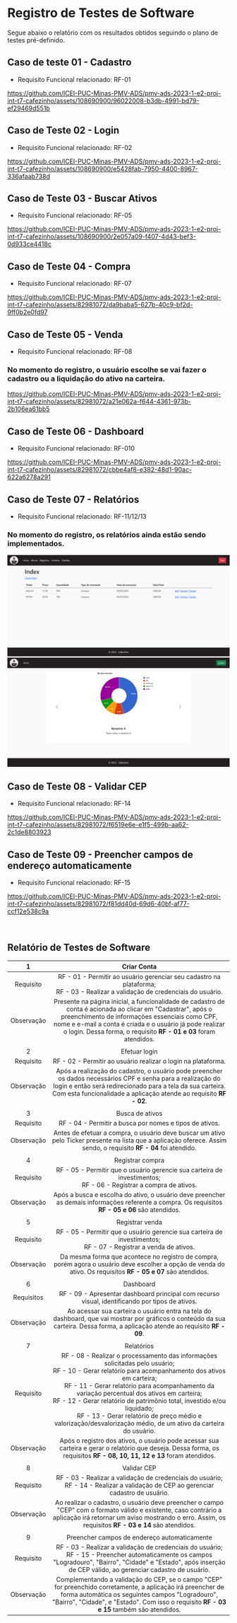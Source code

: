 # Registro de Testes de Software

Segue abaixo o relatório com os resultados obtidos seguindo o plano de testes pré-definido.


## Caso de teste 01 - Cadastro
* Requisito Funcional relacionado: RF-01

https://github.com/ICEI-PUC-Minas-PMV-ADS/pmv-ads-2023-1-e2-proj-int-t7-cafezinho/assets/108690900/96022008-b3db-4991-bd79-ef29469d551b

## Caso de Teste 02 - Login
* Requisito Funcional relacionado: RF-02

https://github.com/ICEI-PUC-Minas-PMV-ADS/pmv-ads-2023-1-e2-proj-int-t7-cafezinho/assets/108690900/e5428fab-7950-4400-8967-336afaab738d

## Caso de Teste 03 - Buscar Ativos
 * Requisito Funcional relacionado: RF-05

https://github.com/ICEI-PUC-Minas-PMV-ADS/pmv-ads-2023-1-e2-proj-int-t7-cafezinho/assets/108690900/2e057a09-f407-4d43-bef3-0d933ce4418c

## Caso de Teste 04 - Compra
* Requisito Funcional relacionado: RF-07

https://github.com/ICEI-PUC-Minas-PMV-ADS/pmv-ads-2023-1-e2-proj-int-t7-cafezinho/assets/82981072/da9baba5-627b-40c9-bf2d-9ff0b2e0fd97

## Caso de Teste 05 - Venda
* Requisito Funcional relacionado: RF-08
### **No momento do registro, o usuário escolhe se vai fazer o cadastro ou a liquidação do ativo na carteira.**

https://github.com/ICEI-PUC-Minas-PMV-ADS/pmv-ads-2023-1-e2-proj-int-t7-cafezinho/assets/82981072/a21e062a-f644-4361-973b-2b106ea61bb5

## Caso de Teste 06 - Dashboard
* Requisito Funcional relacionado: RF-010

https://github.com/ICEI-PUC-Minas-PMV-ADS/pmv-ads-2023-1-e2-proj-int-t7-cafezinho/assets/82981072/cbbe4af8-e382-48d1-90ac-622a6278a291

## Caso de Teste 07 - Relatórios
* Requisito Funcional relacionado: RF-11/12/13
### **No momento do registro, os relatórios ainda estão sendo implementados.**
![teste-relatorios](img/RegistroLista.png)
![teste-relatorios2](img/Home.png)

## Caso de Teste 08 - Validar CEP
* Requisito Funcional relacionado: RF-14

https://github.com/ICEI-PUC-Minas-PMV-ADS/pmv-ads-2023-1-e2-proj-int-t7-cafezinho/assets/82981072/f6519e6e-e1f5-499b-aa62-2c1de8803923

## Caso de Teste 09 - Preencher campos de endereço automaticamente
* Requisito Funcional relacionado: RF-15

https://github.com/ICEI-PUC-Minas-PMV-ADS/pmv-ads-2023-1-e2-proj-int-t7-cafezinho/assets/82981072/f81dd40d-69d6-40bf-af77-ccf12e538c9a

<br>

## Relatório de Testes de Software

| 1 | Criar Conta |
|:---:	|:---:	|
|	Requisito	| RF - 01 - Permitir ao usuário gerenciar seu cadastro na plataforma; <br> RF - 03 - Realizar a validação de credenciais do usuário. |
| Observação | Presente na página inicial, a funcionalidade de cadastro de conta é acionada ao clicar em "Cadastrar", após o preenchimento de informações essenciais como CPF, nome e e-mail a conta é criada e o usuário já pode realizar o login. Dessa forma, o requisito **RF - 01 e 03** foram atendidos.|
|  	|  	|
| 2 | Efetuar login	|
| Requisito | RF - 02 - Permitir ao usuário realizar o login na plataforma. |
| Observação | Após a realização do cadastro, o usuário pode preencher os dados necessários CPF e senha para a realização do login e então será redirecionado para a tela da sua carteira. Com esta funcionalidade a aplicação atende ao requisito **RF - 02**.|
|  	|  	|
| 3 | Busca de ativos |
|Requisito | RF - 04 - Permitir a busca por nomes e tipos de ativos. |
| Observação | Antes de efetuar a compra, o usuário deve buscar um ativo pelo Ticker presente na lista que a aplicação oferece. Assim sendo, o requisito **RF - 04** foi atendido. |
|  	|  	|
| 4 | Registrar compra |
|Requisito | RF - 05 - 	Permitir que o usuário gerencie sua carteira de investimentos; <br> RF - 06 - Registrar a compra de ativos. |
| Observação | Após a busca e escolha do ativo, o usuário deve preencher as demais informações referente a compra. Os requisitos **RF - 05 e 06** são atendidos. |
|  	|  	|
| 5 | Registrar venda |
|Requisito | RF - 05 - 	Permitir que o usuário gerencie sua carteira de investimentos; <br> RF - 07 - Registrar a venda de ativos. |
| Observação | Da mesma forma que acontece no registro de compra, porém agora o usuário deve escolher a opção de venda do ativo. Os requisitos **RF - 05 e 07** são atendidos. |
|  	|  	|
| 6 | Dashboard |
|Requisitos | RF - 09 - Apresentar dashboard principal com recurso visual, identificando por tipos de ativos. |
| Observação | Ao acessar sua carteira o usuário entra na tela do dashboard, que vai mostrar por gráficos o conteúdo da sua carteira. Dessa forma, a aplicação atende ao requisito **RF - 09**. |
|  	|  	|
| 7 | Relatórios |
|Requisito | RF - 08 - Realizar o processamento das informações solicitadas pelo usuário; <br> RF - 10 - Gerar relatório para acompanhamento dos ativos em carteira; <br> RF - 11 - Gerar relatório para acompanhamento da variação percentual dos ativos em carteira; <br> RF - 12 - Gerar relatório de patrimônio total, investido e/ou liquidado; <br> RF - 13 - Gerar relatório de preço médio e valorização/desvalorização médio, de um ativo da carteira do usuário. |
| Observação | Após o registro dos ativos, o usuário pode acessar sua carteira e gerar o relatório que deseja. Dessa forma, os requisitos **RF - 08, 10, 11, 12 e 13** foram atendidos. |
|  	|  	|
| 8 | Validar CEP |
|Requisito | RF - 03 - Realizar a validação de credenciais do usuário; <br> RF - 14 - Realizar a validação de CEP ao gerenciar cadastro de usuário. |
| Observação | Ao realizar o cadastro, o usuário deve preencher o campo "CEP" com o formato válido e existente, caso contrário a aplicação irá retornar um aviso mostrando o erro. Assim, os requisitos **RF - 03 e 14** são atendidos. |
|  	|  	|
| 9 | Preencher campos de endereço automaticamente |
|Requisito | RF - 03 - Realizar a validação de credenciais do usuário; <br> RF - 15 - Preencher automaticamente os campos "Logradouro", "Bairro", "Cidade" e "Estado", após inserção de CEP válido, ao gerenciar cadastro de usuário. |
| Observação | Complementando a validação do CEP, se o campo "CEP" for preenchido corretamente, a aplicação irá preencher de forma automática os seguintes campos "Logradouro", "Bairro", "Cidade", e "Estado". Com isso o requisito **RF - 03 e 15** também são atendidos. |
